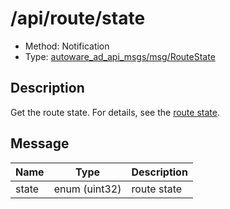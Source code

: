 # /api/route/state

- Method: Notification
- Type: [autoware_ad_api_msgs/msg/RouteState](../type/autoware_ad_api_msgs/msg/route_state.md)

## Description

Get the route state. For details, see the [route state](../features/route-state.md).

## Message

| Name  | Type          | Description |
| ----- | ------------- | ----------- |
| state | enum (uint32) | route state |
